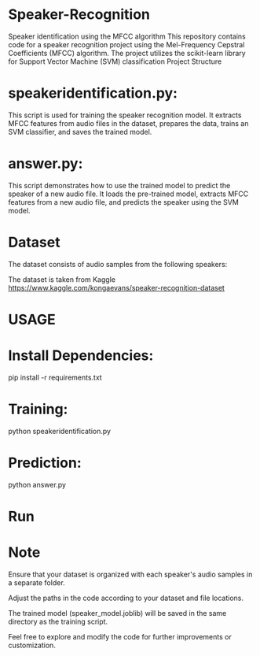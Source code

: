 # Speaker-Recognition
Speaker identification using the MFCC algorithm 
This repository contains code for a speaker recognition project using the Mel-Frequency Cepstral Coefficients (MFCC) algorithm. The project utilizes the scikit-learn library for Support Vector Machine (SVM) classification
Project Structure
# speakeridentification.py:
This script is used for training the speaker recognition model. It extracts MFCC features from audio files in the dataset, prepares the data, trains an SVM classifier, and saves the trained model.

# answer.py: 
This script demonstrates how to use the trained model to predict the speaker of a new audio file. It loads the pre-trained model, extracts MFCC features from a new audio file, and predicts the speaker using the SVM model.

# Dataset
The dataset consists of audio samples from the following speakers:



The dataset is taken from Kaggle https://www.kaggle.com/kongaevans/speaker-recognition-dataset 

# USAGE 

# Install Dependencies:
pip install -r requirements.txt

# Training:
python speakeridentification.py

# Prediction:
python answer.py

# Run

# Note
Ensure that your dataset is organized with each speaker's audio samples in a separate folder.

Adjust the paths in the code according to your dataset and file locations.

The trained model (speaker_model.joblib) will be saved in the same directory as the training script.


Feel free to explore and modify the code for further improvements or customization.



